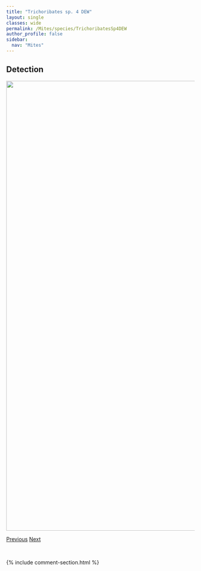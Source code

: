 ```yaml
---
title: "Trichoribates sp. 4 DEW"
layout: single
classes: wide
permalink: /Mites/species/TrichoribatesSp4DEW
author_profile: false
sidebar:
  nav: "Mites"
---
```


<h2>Detection</h2>

<a href="https://drive.google.com/uc?export=view&id=147E_4DxGAULHWVW3TeHj0nzyrwGC2BU0">
<img src="https://drive.google.com/uc?export=view&id=147E_4DxGAULHWVW3TeHj0nzyrwGC2BU0" height = "1200" width = "800">
</a>


<a href="/DevelopmentWebsite/Mites/species/TrichoribatesSp3DEW" class="pagination--pager" title="Trichoribates sp. 3 DEW">Previous</a> <a href="/DevelopmentWebsite/Mites/species/TrichoribatesSp5LML" class="pagination--pager" title="Trichoribates sp. 5 LML">Next</a>

<p>&nbsp;</p>

{% include comment-section.html %}
